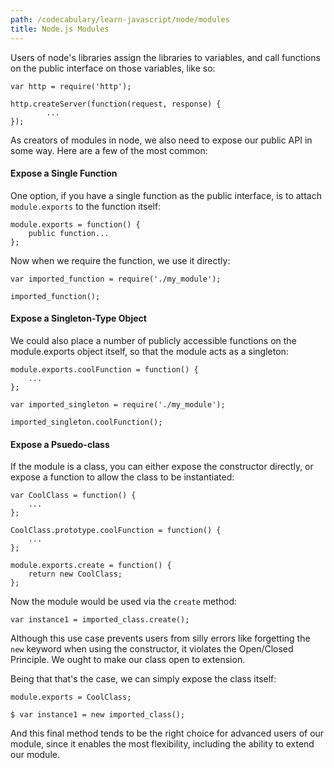 ```yaml
---
path: /codecabulary/learn-javascript/node/modules
title: Node.js Modules
---
```

<!-- ---title: Node.js Modules -->

Users of node's libraries assign the libraries to variables, and call functions on the public interface on those variables, like so:

	var http = require('http');
	
	http.createServer(function(request, response) {
			...
	});
	
As creators of modules in node, we also need to expose our public API in some way. Here are a few of the most common:

#### Expose a Single Function

One option, if you have a single function as the public interface, is to attach `module.exports` to the function itself:

	module.exports = function() {
		public function...
	};
	
Now when we require the function, we use it directly:

	var imported_function = require('./my_module');
	
	imported_function();
	
#### Expose a Singleton-Type Object

We could also place a number of publicly accessible functions on the module.exports object itself, so that the module acts as a singleton:

	module.exports.coolFunction = function() {
		...
	};

	var imported_singleton = require('./my_module');
	
	imported_singleton.coolFunction();
	
#### Expose a Psuedo-class

If the module is a class, you can either expose the constructor directly, or expose a function to allow the class to be instantiated:

	var CoolClass = function() {
		...
	};
	
	CoolClass.prototype.coolFunction = function() {
		...
	};
	
	module.exports.create = function() {
		return new CoolClass;
	};
	
Now the module would be used via the `create` method:

	var instance1 = imported_class.create();
	
Although this use case prevents users from silly errors like forgetting the `new` keyword when using the constructor, it violates the Open/Closed Principle. We ought to make our class open to extension.

Being that that's the case, we can simply expose the class itself:

	module.exports = CoolClass;
	
	$ var instance1 = new imported_class();
	
And this final method tends to be the right choice for advanced users of our module, since it enables the most flexibility, including the ability to extend our module.

	
	
